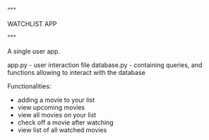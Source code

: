 """

WATCHLIST APP

"""

A single user app.

app.py - user interaction file
database.py - containing queries, and functions allowing to interact with the database

Functionalities:
- adding a movie to your list
- view upcoming movies
- view all movies on your list
- check off a movie after watching
- view list of all watched movies
